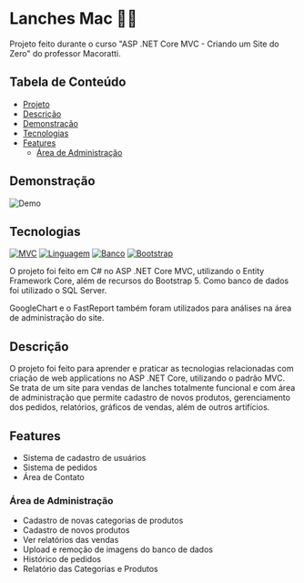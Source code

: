 # Lanches Mac 🍔🍟
Projeto feito durante o curso "ASP .NET Core MVC - Criando um Site do Zero" do professor Macoratti.

## Tabela de Conteúdo
- [Projeto](#lanches-mac-)
- [Descrição](#descrição)
- [Demonstração](#demonstração)
- [Tecnologias](#tecnologias)
- [Features](#features)
    - [Área de Administração](#área-de-administração)

## Demonstração 
![Demo](https://media.giphy.com/media/UypNDlLLGDOMvhPhat/giphy.gif)
## Tecnologias
[![MVC](https://img.shields.io/badge/FrameWork-ASP%20.%20NET%20Core%20MVC-orange)](https://learn.microsoft.com/pt-br/aspnet/core/mvc/overview?view=aspnetcore-7.0)
[![Linguagem](https://img.shields.io/badge/linguagem-C%23-brightgreen.svg)](https://docs.microsoft.com/pt-br/dotnet/csharp/)
[![Banco](https://img.shields.io/badge/Banco%20de%20Dados-SQL-blue)](https://learn.microsoft.com/en-us/sql/?view=sql-server-ver16)
[![Bootstrap](https://img.shields.io/badge/-Bootstrap-blue)](https://getbootstrap.com/docs/5.3/getting-started/introduction/)

O projeto foi feito em C# no ASP .NET Core MVC, utilizando o Entity Framework Core, além de recursos do Bootstrap 5. Como banco de dados foi utilizado o SQL Server.

GoogleChart e o FastReport também foram utilizados para análises na área de administração do site.

## Descrição 
O projeto foi feito para aprender e praticar as tecnologias relacionadas com criação de web applications no ASP .NET Core, utilizando o padrão MVC. Se trata de um site para vendas de lanches totalmente funcional e com área de administração que permite cadastro de novos produtos, gerenciamento dos pedidos, relatórios, gráficos de vendas, além de outros artifícios.

## Features 
- Sistema de cadastro de usuários
- Sistema de pedidos
- Área de Contato

### Área de Administração 
- Cadastro de novas categorias de produtos
- Cadastro de novos produtos
- Ver relatórios das vendas
- Upload e remoção de imagens do banco de dados
- Histórico de pedidos
- Relatório das Categorias e Produtos
